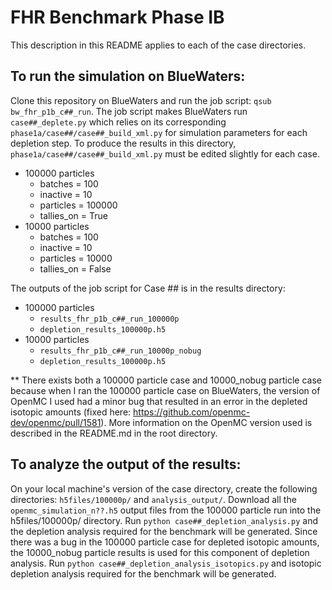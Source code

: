 # FHR Benchmark Phase IB
This description in this README applies to each of the case directories.  

## To run the simulation on BlueWaters:
Clone this repository on BlueWaters and run the job script: `qsub bw_fhr_p1b_c##_run`. 
The job script makes BlueWaters run `case##_deplete.py` which relies on its corresponding 
`phase1a/case##/case##_build_xml.py` for simulation parameters for each depletion step. 
To produce the results in this directory, `phase1a/case##/case##_build_xml.py` must be edited slightly for each case. 
- 100000 particles 
  - batches = 100
  - inactive = 10
  - particles = 100000
  - tallies_on = True 
- 10000 particles 
  - batches = 100
  - inactive = 10
  - particles = 10000
  - tallies_on = False 

The outputs of the job script for Case ## is in the results directory: 
- 100000 particles 
  - `results_fhr_p1b_c##_run_100000p`
  - `depletion_results_100000p.h5`
- 10000 particles 
  - `results_fhr_p1b_c##_run_10000p_nobug` 
  - `depletion_results_100000p.h5`
  
** There exists both a 100000 particle case and 10000_nobug particle case because when I ran the 100000 particle case on BlueWaters, the version of OpenMC I used had a minor bug that resulted in an error in the depleted isotopic amounts (fixed here: https://github.com/openmc-dev/openmc/pull/1581). More information on the OpenMC version used is described in the README.md in the root directory. 

## To analyze the output of the results:
On your local machine's version of the case directory, create the 
following directories: `h5files/100000p/` and `analysis_output/`. Download all the `openmc_simulation_n??.h5` output files from the 100000 particle run into the h5files/100000p/ directory. Run `python case##_depletion_analysis.py` and the depletion analysis required for the benchmark will be generated. Since there was a bug in the 100000 particle case for depleted isotopic amounts, the 10000_nobug particle results is used for this component of depletion analysis. Run `python case##_depletion_analysis_isotopics.py` and isotopic depletion analysis required for the benchmark will be generated. 
